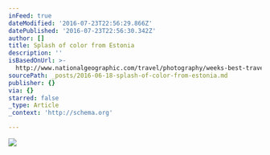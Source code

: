 ```yaml
---
inFeed: true
dateModified: '2016-07-23T22:56:29.866Z'
datePublished: '2016-07-23T22:56:30.342Z'
author: []
title: Splash of color from Estonia
description: ''
isBasedOnUrl: >-
  http://www.nationalgeographic.com/travel/photography/weeks-best-travel-photos/splash-of-color/?utm_source=Twitter&utm_medium=Social&utm_content=link_tw20160618travel-travelpics&utm_campaign=Content&sf28966311=1
sourcePath: _posts/2016-06-18-splash-of-color-from-estonia.md
publisher: {}
via: {}
starred: false
_type: Article
_context: 'http://schema.org'

---
```

![](https://the-grid-user-content.s3-us-west-2.amazonaws.com/69e65605-e588-4f71-add3-b1d797a5d3ba.jpg)